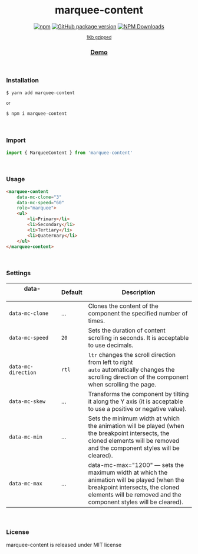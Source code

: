 <div align="center">
<br>

<h1>marquee-content</h1>

[![npm](https://img.shields.io/npm/v/marquee-content.svg?colorB=brightgreen)](https://www.npmjs.com/package/marquee-content)
[![GitHub package version](https://img.shields.io/github/package-json/v/ux-ui-pro/marquee-content.svg)](https://github.com/ux-ui-pro/marquee-content)
[![NPM Downloads](https://img.shields.io/npm/dm/marquee-content.svg?style=flat)](https://www.npmjs.org/package/marquee-content)

<sup><a href="https://bundlephobia.com/package/marquee-content@0.0.2">1Kb gzipped</a></sup>

<h3><a href="https://ux-ui-pro.github.io/marquee-content/dist/">Demo</a></h3>

</div>
<br>

### Installation
```javascript
$ yarn add marquee-content
```
<sup>or</sup>
```javascript
$ npm i marquee-content
```

<br>

### Import
```javascript
import { MarqueeContent } from 'marquee-content'
```
<br>

### Usage
```HTML
<marquee-content
	data-mc-clone="3"
	data-mc-speed="60"
	role="marquee">
	<ul>
		<li>Primary</li>
		<li>Secondary</li>
		<li>Tertiary</li>
		<li>Quaternary</li>
	</ul>
</marquee-content>
```
<br>

### Settings

| data-&nbsp;&nbsp;&nbsp;&nbsp;&nbsp;&nbsp;&nbsp;&nbsp;&nbsp;&nbsp;&nbsp;&nbsp;&nbsp;&nbsp;&nbsp;&nbsp;&nbsp;&nbsp;&nbsp;&nbsp;&nbsp;&nbsp;&nbsp;&nbsp;&nbsp;&nbsp;&nbsp;&nbsp; | Default | Description |
| --- | --- | --- |
| `data-mc-clone` | ... | Clones the content of the component the specified number of times. |
| `data-mc-speed` | `20` | Sets the duration of content scrolling in seconds. It is acceptable to use decimals. |
| `data-mc-direction` | `rtl` | `ltr` changes the scroll direction from left to right<br>`auto` automatically changes the scrolling direction of the component when scrolling the page. |
| `data-mc-skew` | ... | Transforms the component by tilting it along the Y axis (it is acceptable to use a positive or negative value). |
| `data-mc-min` | ... | Sets the minimum width at which the animation will be played (when the breakpoint intersects, the cloned elements will be removed and the component styles will be cleared). |
| `data-mc-max` | ... | data-mc-max="1200" — sets the maximum width at which the animation will be played (when the breakpoint intersects, the cloned elements will be removed and the component styles will be cleared). |

<br>

### License
marquee-content is released under MIT license